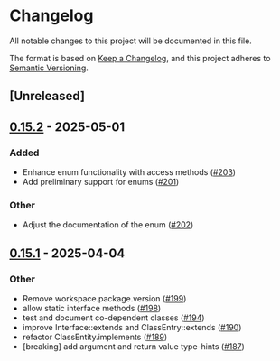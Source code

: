 # Changelog

All notable changes to this project will be documented in this file.

The format is based on [Keep a Changelog](https://keepachangelog.com/en/1.0.0/),
and this project adheres to [Semantic Versioning](https://semver.org/spec/v2.0.0.html).

## [Unreleased]

## [0.15.2](https://github.com/phper-framework/phper/compare/phper-doc-v0.15.1...phper-doc-v0.15.2) - 2025-05-01

### Added

- Enhance enum functionality with access methods ([#203](https://github.com/phper-framework/phper/pull/203))
- Add preliminary support for enums ([#201](https://github.com/phper-framework/phper/pull/201))

### Other

- Adjust the documentation of the enum ([#202](https://github.com/phper-framework/phper/pull/202))

## [0.15.1](https://github.com/phper-framework/phper/compare/phper-doc-v0.15.0...phper-doc-v0.15.1) - 2025-04-04

### Other

- Remove workspace.package.version ([#199](https://github.com/phper-framework/phper/pull/199))
- allow static interface methods ([#198](https://github.com/phper-framework/phper/pull/198))
- test and document co-dependent classes ([#194](https://github.com/phper-framework/phper/pull/194))
- improve Interface::extends and ClassEntry::extends ([#190](https://github.com/phper-framework/phper/pull/190))
- refactor ClassEntity.implements ([#189](https://github.com/phper-framework/phper/pull/189))
- [breaking] add argument and return value type-hints ([#187](https://github.com/phper-framework/phper/pull/187))
